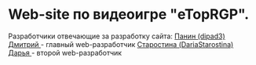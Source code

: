 # Web-site по видеоигре "eTopRGP".
Разработчики отвечающие за разработку сайта:
<a href="https://vk.com/gnevnyj">Панин (dipad3) Дмитрий </a> - главный web-разработчик
<a href="https://vk.com/waiting_u">Старостина (DariaStarostina) Дарья </a> - второй web-разработчик


